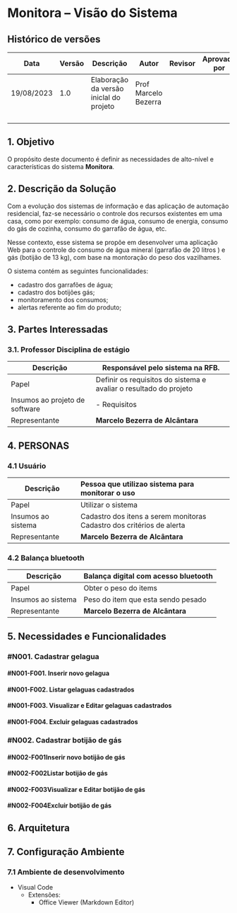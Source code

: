 
# Monitora – Visão do Sistema


## Histórico de versões

| **Data** | **Versão** | **Descrição**                      | **Autor**      | **Revisor** | **Aprovado por** |
| -------------- | ----------------- | ------------------------------------------ | -------------------- | ----------------- | ---------------------- |
| 19/08/2023     | 1.0               | Elaboração da versão iniclal do projeto | Prof Marcelo Bezerra |                   |                        |
|                |                   |                                            |                      |                   |                        |
|                |                   |                                            |                      |                   |                        |
|                |                   |                                            |                      |                   |                        |
|                |                   |                                            |                      |                   |                        |

## **1. Objetivo**

O propósito deste documento é definir as necessidades de alto-nível e características do sistema **Monitora**.

## **2. Descrição da Solução**

Com a evolução dos sistemas de informação e das aplicação de automação residencial, faz-se necessário o controle dos recursos existentes em uma casa, como por exemplo: consumo de água, consumo de energia, consumo do gás de cozinha, consumo do garrafão de água, etc.

Nesse contexto, esse sistema se propõe em desenvolver uma aplicação Web para o controle do consumo de água mineral (garrafão de 20 litros ) e gás (botijão de 13 kg), com base na montoração do peso dos vazilhames.

O sistema contém as seguintes funcionalidades:

- cadastro dos garrafões de água;
- cadastro dos botijões gás;
- monitoramento dos consumos;
- alertas referente ao fim do produto;

## **3. Partes Interessadas**

### **3.1. Professor Disciplina de estágio**

| **Descrição**          | **Responsável pelo sistema na RFB.**                       |
| ------------------------------ | ----------------------------------------------------------------- |
| Papel                          | Definir os requisitos do sistema e avaliar o resultado do projeto |
| Insumos ao projeto de software | - Requisitos                                                      |
| Representante                  | **Marcelo Bezerra de Alcântara**                           |

## **4. PERSONAS**

### 4.1 Usuário

| **Descrição** | Pessoa que utilizao sistema para monitorar o uso                            |
| --------------------- | :-------------------------------------------------------------------------- |
| Papel                 | Utilizar o sistema                                                          |
| Insumos ao sistema    | Cadastro dos itens a serem monitoras<br />Cadastro dos critérios de alerta |
| Representante         | **Marcelo Bezerra de Alcântara**                                          |

  

### 4.2 Balança bluetooth

| **Descrição** | Balança digital com acesso bluetooth  |
| --------------------- | :-------------------------------------- |
| Papel                 | Obter o peso do items                   |
| Insumos ao sistema    | Peso do item que esta sendo pesado      |
| Representante         | **Marcelo Bezerra de Alcântara** |

## **5. Necessidades e Funcionalidades**


### #N001. Cadastrar gelagua

#### #N001-F001. Inserir novo gelagua

#### #N001-F002. Listar gelaguas cadastrados

#### #N001-F003. Visualizar e Editar gelaguas cadastrados

#### #N001-F004. Excluir gelaguas cadastrados

### #N002. Cadastrar botijão de gás

#### #N002-F001Inserir novo botijão de gás

#### #N002-F002Listar botijão de gás

#### #N002-F003Visualizar e Editar botijão de gás

#### #N002-F004Excluir botijão de gás


## **6. Arquitetura**


## 7. Configuração Ambiente

### 7.1 Ambiente de desenvolvimento

* Visual Code
  * Extensões:
    * Office Viewer (Markdown Editor)
